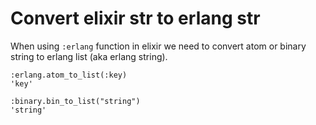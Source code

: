 # Convert elixir str to erlang str

When using `:erlang` function in elixir we need to convert atom or binary string to
erlang list (aka erlang string).

```
:erlang.atom_to_list(:key)
'key'

:binary.bin_to_list("string")
'string'
```
